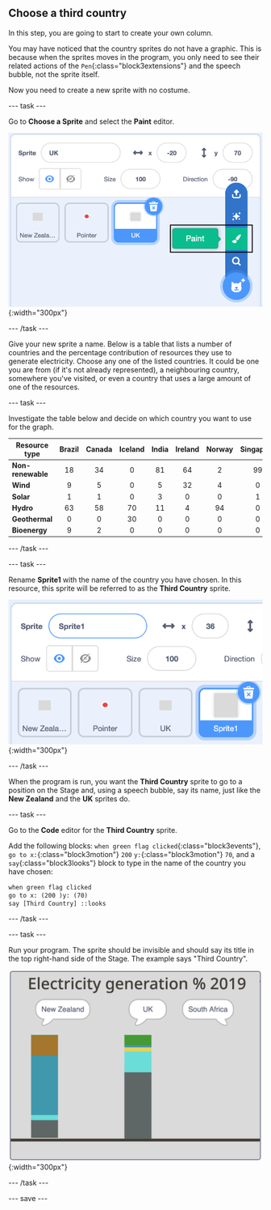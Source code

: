 ## Choose a third country

In this step, you are going to start to create your own column.

You may have noticed that the country sprites do not have a graphic. This is because when the sprites moves in the program, you only need to see their related actions of the `Pen`{:class="block3extensions"} and the speech bubble, not the sprite itself.

Now you need to create a new sprite with no costume.

--- task ---

Go to **Choose a Sprite** and select the **Paint** editor.

![Image showing sprite paint tool](images/electricity-paint-editor.png){:width="300px"}

--- /task ---

Give your new sprite a name. Below is a table that lists a number of countries and the percentage contribution of resources they use to generate electricity. Choose any one of the listed countries. It could be one you are from (if it's not already represented), a neighbouring country, somewhere you've visited, or even a country that uses a large amount of one of the resources. 

--- task ---

Investigate the table below and decide on which country you want to use for the graph.

Resource type | Brazil | Canada | Iceland | India | Ireland | Norway | Singapore | S.Africa | USA |
| --- | :---: | :---: | :---: | :---: | :---: | :---: | :---: | :---: | :---: |
**Non-renewable** | 18 | 34 | 0 | 81 | 64 | 2 | 99 | 94 | 83 |
**Wind** | 9 | 5 | 0 | 5 | 32 | 4 | 0 | 3 | 7 |
**Solar** | 1 | 1 | 0 | 3 | 0 | 0 | 1 | 1 | 2 |
**Hydro** | 63 | 58 | 70 | 11 | 4 | 94 | 0 | 2 | 7 |
**Geothermal** | 0 | 0 | 30 | 0 | 0 | 0 | 0 | 0 | 0 |
**Bioenergy** | 9 | 2 | 0 | 0 | 0 | 0 | 0 | 0 | 1 |
--- /task ---

--- task ---

Rename **Sprite1** with the name of the country you have chosen. In this resource, this sprite will be referred to as the **Third Country** sprite.

![Image showing rename Sprite1](images/electricity-rename-Sprite1.png){:width="300px"}

--- /task ---

When the program is run, you want the **Third Country** sprite to go to a position on the Stage and, using a speech bubble, say its name, just like the **New Zealand** and the **UK** sprites do.

--- task ---

Go to the **Code** editor for the **Third Country** sprite.

Add the following blocks: `when green flag clicked`{:class="block3events"}, `go to x:`{:class="block3motion"} `200` `y:`{:class="block3motion"} `70`, and a `say`{:class="block3looks"} block to type in the name of the country you have chosen:

```blocks3
when green flag clicked
go to x: (200 )y: (70)
say [Third Country] ::looks
```

--- /task ---

--- task ---

Run your program. The sprite should be invisible and should say its title in the top right-hand side of the Stage. The example says "Third Country".

![Image showing say Third Country](images/electricity-say-3rdCountry.png){:width="300px"}

--- /task ---

--- save ---
